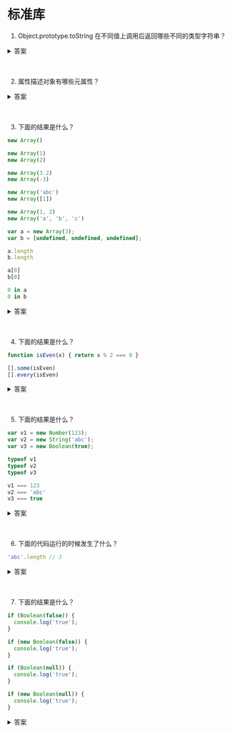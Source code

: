 # 标准库

1. Object.prototype.toString 在不同值上调用后返回哪些不同的类型字符串？

<details>
<summary>答案</summary>

数值：返回`[object Number]`。
字符串：返回`[object String]`。
布尔值：返回`[object Boolean]`。
undefined：返回`[object Undefined]`。
null：返回`[object Null]`。
数组：返回`[object Array]`。
arguments 对象：返回`[object Arguments]`。
函数：返回`[object Function]`。
Error 对象：返回`[object Error]`。
Date 对象：返回`[object Date]`。
RegExp 对象：返回`[object RegExp]`。
Symbol 值：返回`[object Symbol]`。
Set 对象：返回`[object Set]`。
Map 对象： 返回`[object Map]`。
WeakSet 对象：返回`[object WeakSet]`。
WeakMap 对象：返回`[object WeakMap]`。
Reflect 对象：返回`[object Reflect]`。
Promise 对象：返回`[object Promise]`。
Generator 函数：返回`[object GeneratorFunction]`。
async 函数：返回`[object AsyncFunction]`。
其他对象：返回`[object Object]`。

</details>
<br><br>

2. 属性描述对象有哪些元属性？

<details>
<summary>答案</summary>


```js
{
  value: undefined,
  writable: true,
  enumerable: true,
  configurable: true,
  get: undefined,
  set: undefined
}
```

* `value`是该属性的属性值，默认为undefined
* `writable` 表示属性值（value）是否可改变（即是否可写），默认为true
* `enumerable` 表示该属性是否可遍历，默认为true。如果设为 false，则 `for...in`，`Object.keys()`，`JSON.stringify()`，`Object.assign()`将会跳过该属性
* `configurable` 表示可配置性，默认为true。如果设为 false，则无法删除该属性，也不得改变该属性的属性描述对象
* `get` 取值函数（getter）
* `set` 存值函数（setter）
</details>
<br><br>

3. 下面的结果是什么？

```js
new Array()

new Array(1)
new Array(2)

new Array(3.2)
new Array(-3)

new Array('abc')
new Array([1])

new Array(1, 2)
new Array('a', 'b', 'c')
```

```js
var a = new Array(3);
var b = [undefined, undefined, undefined];

a.length
b.length

a[0]
b[0]

0 in a
0 in b
```

<details>
<summary>答案</summary>

```js
// 无参数时，返回一个空数组
new Array() // []

// 单个正整数参数，表示返回的新数组的长度
new Array(1) // [ empty ]
new Array(2) // [ empty x 2 ]

// 非正整数的数值作为参数，会报错
new Array(3.2) // RangeError: Invalid array length
new Array(-3) // RangeError: Invalid array length

// 单个非数值（比如字符串、布尔值、对象等）作为参数，
// 则该参数是返回的新数组的成员
new Array('abc') // ['abc']
new Array([1]) // [Array[1]]

// 多参数时，所有参数都是返回的新数组的成员
new Array(1, 2) // [1, 2]
new Array('a', 'b', 'c') // ['a', 'b', 'c']
```

```js
var a = new Array(3);
var b = [undefined, undefined, undefined];

a.length // 3
b.length // 3

a[0] // undefined
b[0] // undefined

0 in a // false
0 in b // true
```
</details>
<br><br>

4. 下面的结果是什么？

```js
function isEven(x) { return x % 2 === 0 }

[].some(isEven)
[].every(isEven)
```

<details>
<summary>答案</summary>

```js
function isEven(x) { return x % 2 === 0 }

[].some(isEven) // false
[].every(isEven) // true
```
</details>
<br><br>

5. 下面的结果是什么？

```js
var v1 = new Number(123);
var v2 = new String('abc');
var v3 = new Boolean(true);

typeof v1
typeof v2
typeof v3

v1 === 123
v2 === 'abc'
v3 === true
```

<details>
<summary>答案</summary>

```js
var v1 = new Number(123);
var v2 = new String('abc');
var v3 = new Boolean(true);

typeof v1 // "object"
typeof v2 // "object"
typeof v3 // "object"

v1 === 123 // false
v2 === 'abc' // false
v3 === true // false
```
</details>
<br><br>

6. 下面的代码运行的时候发生了什么？

```js
'abc'.length // 3
```

<details>
<summary>答案</summary>

abc是一个字符串，本身不是对象，不能调用length属性。JavaScript 引擎自动将其转为包装对象，在这个对象上调用length属性。调用结束后，这个临时对象就会被销毁。这就叫原始类型与实例对象的自动转换。自动转换生成的包装对象是只读的，无法修改。所以，字符串无法添加新属性。
</details>
<br><br>

7. 下面的结果是什么？

```js
if (Boolean(false)) {
  console.log('true');
}

if (new Boolean(false)) {
  console.log('true');
}

if (Boolean(null)) {
  console.log('true');
}

if (new Boolean(null)) {
  console.log('true');
}
```

<details>
<summary>答案</summary>

```js
if (Boolean(false)) {
  console.log('true');
} // 无输出

if (new Boolean(false)) {
  console.log('true');
} // true

if (Boolean(null)) {
  console.log('true');
} // 无输出

if (new Boolean(null)) {
  console.log('true');
} // true
```
</details>
<br><br>